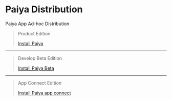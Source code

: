 # Paiya Distribution

Paiya App Ad-hoc Distribution

> Product Edition
>
> [Install Paiya](itms-services://?action=download-manifest&url=https://churchrobotics.github.io/kameoapp-dist/Paiya.plist)

---

> Develop Beta Edition
>
> [Install Paiya Beta](itms-services://?action=download-manifest&url=https://churchrobotics.github.io/kameoapp-dist/PaiyaBeta.plist)

---

> App Connect Edition
>
> [Install Paiya app connect](itms-services://?action=download-manifest&url=https://churchrobotics.github.io/kameoapp-dist/PaiyaApp.plist)
